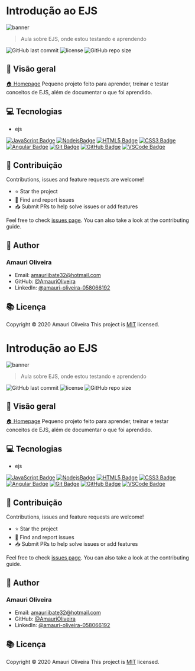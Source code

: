 # Introdução ao EJS

![banner](https://i.imgur.com/F5UmUgq.png)

> Aula sobre EJS, onde estou testando e aprendendo

![GitHub last commit](https://img.shields.io/github/last-commit/AmauriOliveira/ejs-intro)
![license](https://img.shields.io/github/license/AmauriOliveira/ejs-intro)
![GitHub repo size](https://img.shields.io/github/repo-size/AmauriOliveira/ejs-intro)

## :telescope: Visão geral

[🏠 Homepage](https://github.com/AmauriOliveira)
Pequeno projeto feito para aprender, treinar e testar conceitos de EJS, além de documentar o que foi aprendido.

## :computer: Tecnologias

- ejs

[![JavaScript Badge](https://img.shields.io/badge/-JavaScript-black?style=flat-square&logo=javascript)](#)
[![NodejsBadge](https://img.shields.io/badge/-Nodejs-339933?style=flat-square&logo=Node.js&logoColor=white)](#)
[![HTML5 Badge](https://img.shields.io/badge/-HTML5-E34F26?style=flat-square&logo=html5&logoColor=white)](#)
[![CSS3 Badge](https://img.shields.io/badge/-CSS3-1572B6?style=flat-square&logo=css3)](#)
[![Angular Badge](https://img.shields.io/badge/-Angular-DD0031?style=flat-square&logo=angular)](#)
[![Git Badge](https://img.shields.io/badge/-Git-black?style=flat-square&logo=git)](#)
[![GitHub Badge](https://img.shields.io/badge/-GitHub-181717?style=flat-square&logo=github)](#)
[![VSCode Badge](https://img.shields.io/badge/-VSCode-007ACC?style=flat-square&logo=visual-studio-code&logoColor=white)](#)

## :star2: Contribuição

Contributions, issues and feature requests are welcome!

- ⭐️ Star the project
- 🐛 Find and report issues
- 📥 Submit PRs to help solve issues or add features

Feel free to check [issues page](https://github.com/AmauriOliveira/ejs-intro/issues). You can also take a look at the contributing guide.

## :bow: Author

### **Amauri Oliveira**

- Email: amauriibate32@hotmail.com
- GitHub: [@AmauriOliveira](https://github.com/AmauriOliveira)
- LinkedIn: [@amauri-oliveira-058066192](https://linkedin.com/in/amauri-oliveira-058066192)

## :books: Licença

Copyright © 2020 Amauri Oliveira
This project is [MIT](license) licensed.
# Introdução ao EJS

![banner](https://i.imgur.com/F5UmUgq.png)

> Aula sobre EJS, onde estou testando e aprendendo

![GitHub last commit](https://img.shields.io/github/last-commit/AmauriOliveira/ejs-intro)
![license](https://img.shields.io/github/license/AmauriOliveira/ejs-intro)
![GitHub repo size](https://img.shields.io/github/repo-size/AmauriOliveira/ejs-intro)

## :telescope: Visão geral

[🏠 Homepage](https://github.com/AmauriOliveira)
Pequeno projeto feito para aprender, treinar e testar conceitos de EJS, além de documentar o que foi aprendido.

## :computer: Tecnologias

- ejs

[![JavaScript Badge](https://img.shields.io/badge/-JavaScript-black?style=flat-square&logo=javascript)](#)
[![NodejsBadge](https://img.shields.io/badge/-Nodejs-339933?style=flat-square&logo=Node.js&logoColor=white)](#)
[![HTML5 Badge](https://img.shields.io/badge/-HTML5-E34F26?style=flat-square&logo=html5&logoColor=white)](#)
[![CSS3 Badge](https://img.shields.io/badge/-CSS3-1572B6?style=flat-square&logo=css3)](#)
[![Angular Badge](https://img.shields.io/badge/-Angular-DD0031?style=flat-square&logo=angular)](#)
[![Git Badge](https://img.shields.io/badge/-Git-black?style=flat-square&logo=git)](#)
[![GitHub Badge](https://img.shields.io/badge/-GitHub-181717?style=flat-square&logo=github)](#)
[![VSCode Badge](https://img.shields.io/badge/-VSCode-007ACC?style=flat-square&logo=visual-studio-code&logoColor=white)](#)

## :star2: Contribuição

Contributions, issues and feature requests are welcome!

- ⭐️ Star the project
- 🐛 Find and report issues
- 📥 Submit PRs to help solve issues or add features

Feel free to check [issues page](https://github.com/AmauriOliveira/ejs-intro/issues). You can also take a look at the contributing guide.

## :bow: Author

### **Amauri Oliveira**

- Email: amauriibate32@hotmail.com
- GitHub: [@AmauriOliveira](https://github.com/AmauriOliveira)
- LinkedIn: [@amauri-oliveira-058066192](https://linkedin.com/in/amauri-oliveira-058066192)

## :books: Licença

Copyright © 2020 Amauri Oliveira
This project is [MIT](license) licensed.
